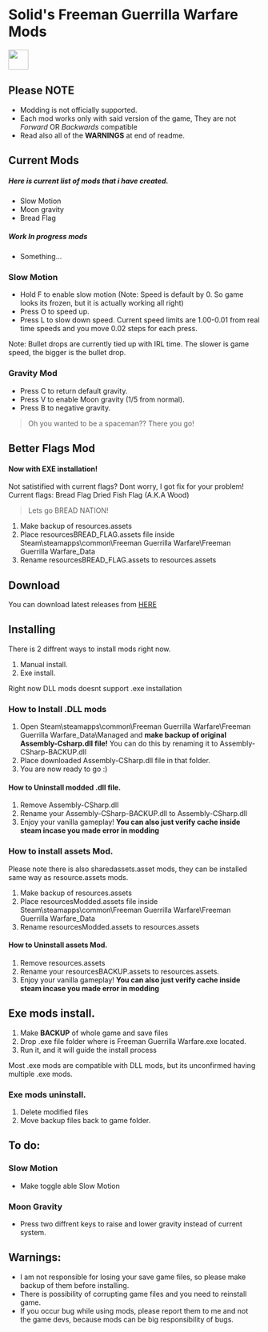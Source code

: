 # Solid's Freeman Guerrilla Warfare Mods

<img src="https://giant.gfycat.com/ElderlyTediousHaddock.webm" width="40" height="40" />

## Please **NOTE**
* Modding is not officially supported.
* Each mod works only with said version of the game, They are not *Forward* OR *Backwards* compatible
* Read also all of the **WARNINGS** at end of readme.

## Current Mods
##### Here is current list of mods that i have created.
* Slow Motion
* Moon gravity
* Bread Flag
##### Work In progress mods
* Something...


### Slow Motion
* Hold F to enable slow motion (Note: Speed is default by 0. So game looks its frozen, but it is actually working all right)
* Press O to speed up.
* Press L to slow down speed.
Current speed limits are 1.00-0.01 from real time speeds and you move 0.02 steps for each press.

Note: Bullet drops are currently tied up with IRL time. The slower is game speed, the bigger is the bullet drop. 

### Gravity Mod
* Press C to return default gravity.
* Press V to enable Moon gravity (1/5 from normal).
* Press B to negative gravity. 

> Oh you wanted to be a spaceman?? There you go!

## Better Flags Mod 
#### Now with EXE installation!
Not satistified with current flags?
Dont worry, I got fix for your problem!
Current flags:
Bread Flag
Dried Fish Flag (A.K.A Wood)

> Lets go BREAD NATION!
1. Make backup of resources.assets
2. Place resourcesBREAD_FLAG.assets file inside Steam\steamapps\common\Freeman Guerrilla Warfare\Freeman Guerrilla Warfare_Data
3. Rename resourcesBREAD_FLAG.assets to resources.assets

## Download
You can download latest releases from [HERE](https://github.com/SolidJuho/SolidFGWMods/releases)

## Installing
There is 2 diffrent ways to install mods right now.
1. Manual install.
2. Exe install.

Right now DLL mods doesnt support .exe installation

### How to Install .DLL mods
1. Open Steam\steamapps\common\Freeman Guerrilla Warfare\Freeman Guerrilla Warfare_Data\Managed and **make backup of original Assembly-Csharp.dll file!** You can do this by renaming it to Assembly-CSharp-BACKUP.dll
2. Place downloaded Assembly-CSharp.dll file in that folder.
3. You are now ready to go :)

#### How to Uninstall modded .dll file.
1. Remove Assembly-CSharp.dll
2. Rename your Assembly-CSharp-BACKUP.dll to Assembly-CSharp.dll
3. Enjoy your vanilla gameplay!
**You can also just verify cache inside steam incase you made error in modding**

### How to install assets Mod.
Please note there is also sharedassets.asset mods, they can be installed same way as resource.assets mods.
1. Make backup of resources.assets
2. Place resourcesModded.assets file inside Steam\steamapps\common\Freeman Guerrilla Warfare\Freeman Guerrilla Warfare_Data
3. Rename resourcesModded.assets to resources.assets

#### How to Uninstall assets Mod.
1. Remove resources.assets
2. Rename your resourcesBACKUP.assets to resources.assets.
3. Enjoy your vanilla gameplay!
**You can also just verify cache inside steam incase you made error in modding**


## Exe mods install.
1. Make **BACKUP** of whole game and save files
2. Drop .exe file folder where is Freeman Guerrilla Warfare.exe located.
3. Run it, and it will guide the install process

Most .exe mods are compatible with DLL mods, but its unconfirmed having multiple .exe mods.

### Exe mods uninstall.
1. Delete modified files
2. Move backup files back to game folder.


## To do:
### Slow Motion
* Make toggle able Slow Motion

### Moon Gravity
* Press two diffrent keys to raise and lower gravity instead of current system.

## Warnings:
* I am not responsible for losing your save game files, so please make backup of them before installing.
* There is possibility of corrupting game files and you need to reinstall game. 
* If you occur bug while using mods, please report them to me and not the game devs, because mods can be big responsibility of bugs.
